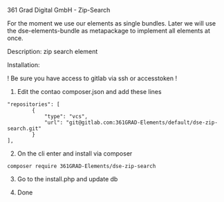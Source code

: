 361 Grad Digital GmbH - Zip-Search

For the moment we use our elements as single bundles.
Later we will use the dse-elements-bundle as metapackage
to implement all elements at once.

Description:
zip search element

Installation:

! Be sure you have access to gitlab via ssh or accesstoken !


1. Edit the contao composer.json and add these lines
```
"repositories": [
        {
            "type": "vcs",
            "url": "git@gitlab.com:361GRAD-Elements/default/dse-zip-search.git"
        }
],
```

2. On the cli enter and install via composer
```
composer require 361GRAD-Elements/dse-zip-search
```

3. Go to the install.php and update db


4. Done
